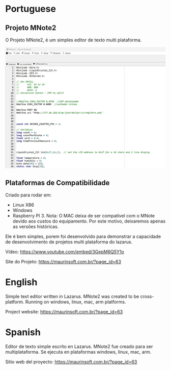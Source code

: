 Portuguese
==========
## Projeto MNote2
O Projeto MNote2, é um simples editor de texto multi plataforma.

<img src="https://github.com/marcelomaurin/MNote2/blob/master/imgs/MNote2.jpg">

## Plataformas de Compatibilidade
Criado para rodar em:

- Linux X86
- Windows
- Raspberry PI 3.
Nota: O MAC deixa de ser compatível com o MNote devido aos custos do equipamento. Por este motivo, deixaremos apenas as versões históricas.

Ele é bem simples, porem foi desenvolvido para demonstrar a capacidade de desenvolvimento de projetos multi plataforma do lazarus.

Vídeo:
https://www.youtube.com/embed/3GepM6Q5Y1o

Site do Projeto:
https://maurinsoft.com.br/?page_id=63

English
=======
Simple text editor written in Lazarus.
MNote2 was created to be cross-platform.
Running on windows, linux, mac, arm platforms.

Project website:
https://maurinsoft.com.br/?page_id=63

Spanish
=======
Editor de texto simple escrito en Lazarus.
MNote2 fue creado para ser multiplataforma.
Se ejecuta en plataformas windows, linux, mac, arm.

Sitio web del proyecto:
https://maurinsoft.com.br/?page_id=63
